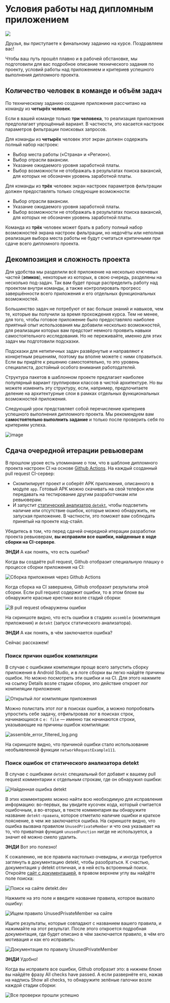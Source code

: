 # Условия работы над дипломным приложением

![](https://pictures.s3.yandex.net/resources/khomiaki__4_1698265014_1745160701.png)

Друзья, вы приступаете к финальному заданию на курсе. Поздравляем вас!

Чтобы ваш путь прошёл плавно и в рабочей обстановке, мы подготовили для вас подробное описание технического задания по проекту, условий работы над приложением и критериев успешного выполнения дипломного проекта.

## Количество человек в команде и объём задач

По техническому заданию создание приложения рассчитано на команду из **четырёх человек**.

Если в вашей команде только **три человека**, то реализация приложения предполагает упрощённый вариант. В частности, это касается настроек параметров фильтрации поисковых запросов.

Для команды из **четырёх** человек этот экран должен содержать полный набор настроек:

- Выбор места работы («Страна» и «Регион»).
- Выбор отрасли вакансии.
- Указание ожидаемого уровня заработной платы.
- Выбор возможности не отображать в результатах поиска вакансий, для которых не обозначен уровень заработной платы.

Для команды из **трёх** человек экран настроек параметров фильтрации должен предоставлять только следующие возможности:

- Выбор отрасли вакансии.
- Указание ожидаемого уровня заработной платы.
- Выбор возможности не отображать в результатах поиска вакансий, для которых не обозначен уровень заработной платы.

Команда из **трёх** человек может брать в работу полный набор возможностей экрана настроек фильтрации, но недочёты или неполная реализация выбора места работы не будут считаться критичными при сдаче всего дипломного проекта.

## Декомпозиция и сложность проекта

Для удобства мы разделили всё приложение на несколько ключевых частей (**эпиков**), некоторые из которых, в свою очередь, разделены на несколько под-задач. Так вам будет проще распределить работу над проектом внутри команды, а также контролировать прогресс завершённости всего приложения и его отдельных функциональных возможностей.

Большинство задач не потребуют от вас больше знаний и навыков, чем те, которые вы получили за время прохождения курса.
Тем не менее, для того, чтобы готовое приложение было предоставляло наиболее приятный опыт использования мы добавили несколько возможностей, для реализации которых вам предстоит немного проявить навыки самостоятельного исследования. Но не переживайте, именно для этих задач мы подготовили подсказки.

Подсказки для нетипичных задач развёрнутые и направляют к конкретным решениям, поэтому вы вполне можете с ними справиться. Если вы придёте к решению самостоятельно, то это уровень специалиста, достойный особого внимания работодателей.

Структура пакетов в шаблонном проекте предлагает наиболее популярный вариант группировки классов в чистой архитектуре.
Но вы можете изменить эту структуру, если, например, предпочитаете деление на архитектурные слои в рамках отдельных функциональных возможностей приложения.

Следующий урок представляет собой перечисление критериев успешного выполнения дипломного проекта. Мы рекомендуем вам **самостоятельно выполнить задание** и только после проверить себя по критериям успеха.

![image](https://pictures.s3.yandex.net:443/resources/03_budushchee_1693053238.png)

## Сдача очередной итерации ревьюверам

В прошлом уроке есть упоминание о том, что в шаблоне дипломного проекта настроен CI на основе [Github Actions](https://github.com/features/actions). На каждый созданный pull request CI-сервер:

- Скомпилирует проект и соберёт APK приложения, описанного в модуле `app`. Готовый APK можно скачивать на свой телефон или передавать на тестирование другим разработчикам или ревьюверам.
- И запустит [статический анализатор `detekt`](https://detekt.dev/), чтобы подсветить наличие или отсутствие ошибок, которые можно обнаружить, не запуская приложение. В частности, это поможет вам соблюдать принятый на проекте код-стайл.

Убедитесь в том, что перед сдачей очередной итерации разработки проекта ревьюверам, **вы исправили все ошибки, найденные в ходе сборки на CI-сервере**.

**ЭНДИ** А как понять, что есть ошибки?

Когда вы создаёте pull request, Github отобразит специальную плашку о процессе сборки приложения на CI:


![Сборка приложения через Github Actions](./assets/raw/github_actions_ci_starts_build__raw.png)

Когда сборка на CI завершена, Github отобразит результаты этой сборки. Если pull request содержит ошибки, то в этом блоке вы обнаружите красные крестики возле стадий сборки:


![В pull request обнаружены ошибки](./assets/raw/github_actions_errors__raw.png)

На скриншоте видно, что есть ошибки в стадиях `assemble` (компиляция приложения) и `detekt` (запуск статического анализатора).

**ЭНДИ** А как понять, в чём заключается ошибка?

Сейчас расскажем!

### Поиск причин ошибок компиляции

В случае с ошибками компиляции проще всего запустить сборку приложения в Android Studio, и в логе сборки вы легко найдёте причины ошибок. Но можно посмотреть эти ошибки и на CI. Для этого нажмите на ссылку Details возле стадии сборки, это действие откроет лог компиляции приложения:


![Открытый лог компиляции приложения](./assets/raw/assemble_error_log__raw.png)

Можно полистать этот лог в поисках ошибок, а можно попробовать упростить себе задачу, отфильтровав лог в поисках строк, начинающихся с `e: file` — именно так начинаются строки, указывающие на причины ошибок компиляции:


![assemble_error_filtered_log.png](./assets/img/assemble_error_filtered_log.png)

На скриншоте видно, что причиной ошибки стало использование необъявленной функции `networkRequestExample111`.

### Поиск ошибок от статического анализатора detekt

В случае с ошибками `detekt` специальный бот добавит к вашему pull request комментарии к отдельным строкам, где он обнаружил ошибки:


![Найденная ошибка detekt](./assets/raw/github_actions_detekt_errors__raw.png)

В этих комментариях можно найти всю необходимую для исправления информацию: во-первых, вы увидите кусочек кода, который считается ошибочным, а во-вторых, в тексте комментария вы обнаружите название `detekt-правила`, которое отметило наличие ошибки и краткое пояснение, в чем же заключается ошибка. На скриншоте видно, что ошибка вызвана правилом `UnusedPrivateMember` и что она указывает на то, что приватная функция `unusedFunction` нигде не используется, а значит её можно смело удалить.

**ЭНДИ** Вот это полезно!

К сожалению, не все правила настолько очевидны, и иногда требуется заглянуть в документацию detekt, чтобы разобраться. К счастью, документация у detekt отличная, и в ней есть встроенный поиск.
Откройте [сайт с документацией](https://detekt.dev/), в правом верхнем углу вы найдёте поле поиска:


![Поиск на сайте detekt.dev](./assets/raw/detekt_search_dark__raw.png)

Нажмите на это поле и введите название правила, которое вызвало ошибку:


![Ищем правило UnusedPrivateMember на сайте](./assets/raw/detekt_search_error_rule_dark__raw.png)

Ищите результаты, которые совпадают с названием вашего правила, и нажимайте на этот результат. После этого откроется подробная документация, где будет описано в чём заключается правило, в чём его мотивация и как его исправить:


![Документация по правилу UnusedPrivateMember](./assets/raw/detekt_rule_documentation_dark__raw.png)

**ЭНДИ** Удобно!

Когда вы исправите все ошибки, Github отобразит это: в нижнем блоке вы найдёте фразу All checks have passed. А если развернёте его, нажав на надпись Show all checks, то обнаружите зелёные галочки возле каждой стадии сборки:


![Все проверки прошли успешно](./assets/raw/github_actions_all_checks_green__raw.png)
